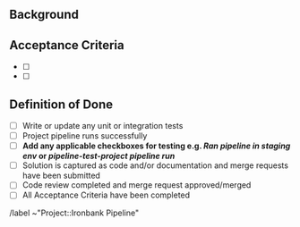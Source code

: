 ## Background

<!---
What is the ticket?
Who reported this or is looking for the change?
What other information is pertinent to this issue?
-->

## Acceptance Criteria

<!--- What is the acceptance criteria specific to this quick issue?
    e.g.
    - [ ] Log for lint job now prints VAT API version with INFO log level
    or
    - [ ] S3 upload no longer includes docker archive
-->

- [ ]
- [ ]

## Definition of Done

<!-- Add/remove tasks to demonstrate completeness of issue -->

- [ ] Write or update any unit or integration tests
- [ ] Project pipeline runs successfully
- [ ] **Add any applicable checkboxes for testing e.g. _Ran pipeline in staging env_ or _pipeline-test-project pipeline run_**
- [ ] Solution is captured as code and/or documentation and merge requests have been submitted
- [ ] Code review completed and merge request approved/merged
- [ ] All Acceptance Criteria have been completed

<!-- Uncomment/add labels as needed -->

/label ~"Project::Ironbank Pipeline"

<!-- /label ~"Quick Fix/Add" -->
<!-- /label ~"Bug" -->
<!-- /label ~"High Priority" -->
<!-- /label ~"🌟  Bonus" -->
